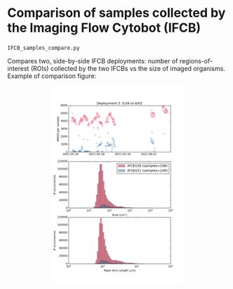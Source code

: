 # Comparison of samples collected by the Imaging Flow Cytobot (IFCB)

`IFCB_samples_compare.py`

Compares two, side-by-side IFCB deployments: number of regions-of-interest
(ROIs) collected by the two IFCBs vs the size of imaged organisms.
Example of comparison figure:

<p align="center">
<img src="example_figure_IFCB_samples_compare.png" alt="drawing" width="300"/>
</p>
